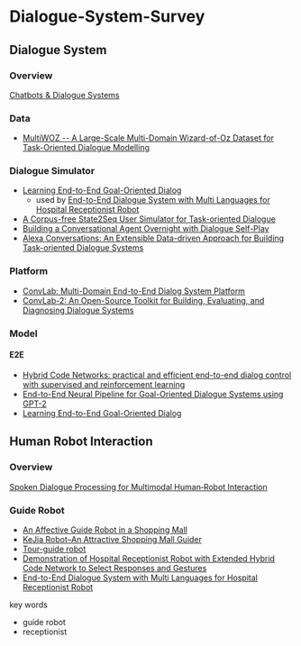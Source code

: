 # Dialogue-System-Survey

## Dialogue System
### Overview
[Chatbots & Dialogue Systems](https://web.stanford.edu/~jurafsky/slp3/24.pdf)

### Data
- [MultiWOZ -- A Large-Scale Multi-Domain Wizard-of-Oz Dataset for Task-Oriented Dialogue Modelling](https://arxiv.org/abs/1810.00278)

### Dialogue Simulator
- [Learning End-to-End Goal-Oriented Dialog](https://arxiv.org/abs/1605.07683)
  - used by [End-to-End Dialogue System with Multi Languages for Hospital Receptionist Robot](https://ieeexplore.ieee.org/document/8768694)
- [A Corpus-free State2Seq User Simulator for Task-oriented Dialogue](https://arxiv.org/abs/1909.04448)
- [Building a Conversational Agent Overnight with Dialogue Self-Play](https://arxiv.org/abs/1801.04871)
- [Alexa Conversations: An Extensible Data-driven Approach for Building Task-oriented Dialogue Systems](https://arxiv.org/abs/2104.09088)

### Platform
- [ConvLab: Multi-Domain End-to-End Dialog System Platform](https://arxiv.org/abs/1904.08637)
- [ConvLab-2: An Open-Source Toolkit for Building, Evaluating, and Diagnosing Dialogue Systems](https://arxiv.org/pdf/2002.04793.pdf)

### Model

#### E2E
- [Hybrid Code Networks: practical and efficient end-to-end dialog control with supervised and reinforcement learning](https://arxiv.org/abs/1702.03274)
- [End-to-End Neural Pipeline for Goal-Oriented Dialogue Systems using GPT-2](https://aclanthology.org/2020.acl-main.54/)
- [Learning End-to-End Goal-Oriented Dialog](https://arxiv.org/abs/1605.07683)

## Human Robot Interaction
### Overview
[Spoken Dialogue Processing for Multimodal Human‐Robot Interaction](http://sap.ist.i.kyoto-u.ac.jp/erato/paper/ICMI19-tutorial.pdf)

### Guide Robot
- [An Affective Guide Robot in a Shopping Mall](https://ieeexplore.ieee.org/document/6256015)
- [KeJia Robot–An Attractive Shopping Mall Guider](https://link.springer.com/chapter/10.1007%2F978-3-319-25554-5_15)
- [Tour-guide robot](https://ieeexplore.ieee.org/document/7462397)
- [Demonstration of Hospital Receptionist Robot with Extended Hybrid Code Network to Select Responses and Gestures](https://ieeexplore.ieee.org/document/9197160)
- [End-to-End Dialogue System with Multi Languages for Hospital Receptionist Robot](https://ieeexplore.ieee.org/document/8768694)

key words
- guide robot
- receptionist
